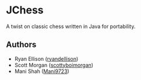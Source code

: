 # JChess

A twist on classic chess written in Java for portability.

## Authors

- Ryan Ellison ([ryandellison](https://github.com/ryandellison))
- Scott Morgan ([scottyboimorgan](https://github.com/scottyboimorgan))
- Mani Shah ([Mani9723](https://github.com/Mani9723))

